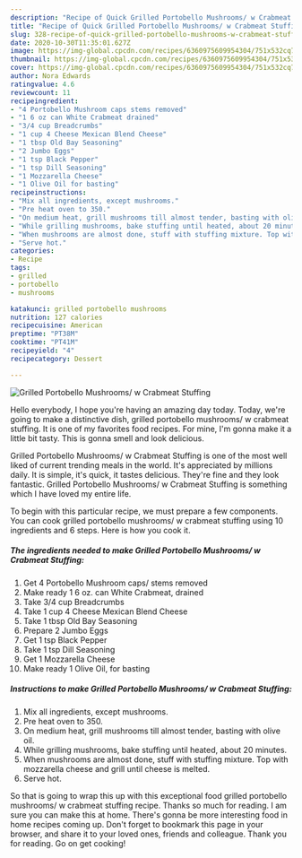 ```yaml
---
description: "Recipe of Quick Grilled Portobello Mushrooms/ w Crabmeat Stuffing"
title: "Recipe of Quick Grilled Portobello Mushrooms/ w Crabmeat Stuffing"
slug: 328-recipe-of-quick-grilled-portobello-mushrooms-w-crabmeat-stuffing
date: 2020-10-30T11:35:01.627Z
image: https://img-global.cpcdn.com/recipes/6360975609954304/751x532cq70/grilled-portobello-mushrooms-w-crabmeat-stuffing-recipe-main-photo.jpg
thumbnail: https://img-global.cpcdn.com/recipes/6360975609954304/751x532cq70/grilled-portobello-mushrooms-w-crabmeat-stuffing-recipe-main-photo.jpg
cover: https://img-global.cpcdn.com/recipes/6360975609954304/751x532cq70/grilled-portobello-mushrooms-w-crabmeat-stuffing-recipe-main-photo.jpg
author: Nora Edwards
ratingvalue: 4.6
reviewcount: 11
recipeingredient:
- "4 Portobello Mushroom caps stems removed"
- "1 6 oz can White Crabmeat drained"
- "3/4 cup Breadcrumbs"
- "1 cup 4 Cheese Mexican Blend Cheese"
- "1 tbsp Old Bay Seasoning"
- "2 Jumbo Eggs"
- "1 tsp Black Pepper"
- "1 tsp Dill Seasoning"
- "1 Mozzarella Cheese"
- "1 Olive Oil for basting"
recipeinstructions:
- "Mix all ingredients, except mushrooms."
- "Pre heat oven to 350."
- "On medium heat, grill mushrooms till almost tender, basting with olive oil."
- "While grilling mushrooms, bake stuffing until heated, about 20 minutes."
- "When mushrooms are almost done, stuff with stuffing mixture. Top with mozzarella cheese and grill until cheese is melted."
- "Serve hot."
categories:
- Recipe
tags:
- grilled
- portobello
- mushrooms

katakunci: grilled portobello mushrooms 
nutrition: 127 calories
recipecuisine: American
preptime: "PT38M"
cooktime: "PT41M"
recipeyield: "4"
recipecategory: Dessert

---
```



![Grilled Portobello Mushrooms/ w Crabmeat Stuffing](https://img-global.cpcdn.com/recipes/6360975609954304/751x532cq70/grilled-portobello-mushrooms-w-crabmeat-stuffing-recipe-main-photo.jpg)

Hello everybody, I hope you're having an amazing day today. Today, we're going to make a distinctive dish, grilled portobello mushrooms/ w crabmeat stuffing. It is one of my favorites food recipes. For mine, I'm gonna make it a little bit tasty. This is gonna smell and look delicious.

Grilled Portobello Mushrooms/ w Crabmeat Stuffing is one of the most well liked of current trending meals in the world. It's appreciated by millions daily. It is simple, it's quick, it tastes delicious. They're fine and they look fantastic. Grilled Portobello Mushrooms/ w Crabmeat Stuffing is something which I have loved my entire life.




To begin with this particular recipe, we must prepare a few components. You can cook grilled portobello mushrooms/ w crabmeat stuffing using 10 ingredients and 6 steps. Here is how you cook it.

<!--inarticleads1-->

##### The ingredients needed to make Grilled Portobello Mushrooms/ w Crabmeat Stuffing:

1. Get 4 Portobello Mushroom caps/ stems removed
1. Make ready 1 6 oz. can White Crabmeat, drained
1. Take 3/4 cup Breadcrumbs
1. Take 1 cup 4 Cheese Mexican Blend Cheese
1. Take 1 tbsp Old Bay Seasoning
1. Prepare 2 Jumbo Eggs
1. Get 1 tsp Black Pepper
1. Take 1 tsp Dill Seasoning
1. Get 1 Mozzarella Cheese
1. Make ready 1 Olive Oil, for basting




<!--inarticleads2-->

##### Instructions to make Grilled Portobello Mushrooms/ w Crabmeat Stuffing:

1. Mix all ingredients, except mushrooms.
1. Pre heat oven to 350.
1. On medium heat, grill mushrooms till almost tender, basting with olive oil.
1. While grilling mushrooms, bake stuffing until heated, about 20 minutes.
1. When mushrooms are almost done, stuff with stuffing mixture. Top with mozzarella cheese and grill until cheese is melted.
1. Serve hot.




So that is going to wrap this up with this exceptional food grilled portobello mushrooms/ w crabmeat stuffing recipe. Thanks so much for reading. I am sure you can make this at home. There's gonna be more interesting food in home recipes coming up. Don't forget to bookmark this page in your browser, and share it to your loved ones, friends and colleague. Thank you for reading. Go on get cooking!
